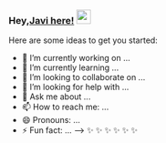 ### Hey,[Javi here!](https://www.linkedin.com/in/javier-lopez-galache-6b9a4b150/) <img src="https://media.giphy.com/media/hvRJCLFzcasrR4ia7z/giphy.gif" width="25px">




Here are some ideas to get you started:

- 🔭 I’m currently working on ...
- 🌱 I’m currently learning ...
- 👯 I’m looking to collaborate on ...
- 🤔 I’m looking for help with ...
- 💬 Ask me about ...
- 📫 How to reach me: ...
- 😄 Pronouns: ...
- ⚡ Fun fact: ...
-->
 ✨ ✨ ✨ ✨ ✨ ✨
